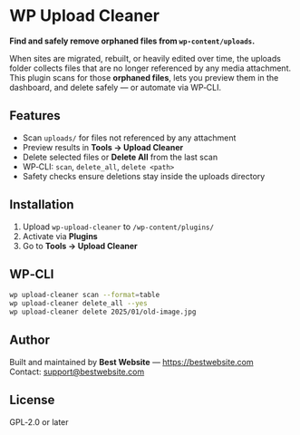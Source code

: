# WP Upload Cleaner

**Find and safely remove orphaned files from `wp-content/uploads`.**

When sites are migrated, rebuilt, or heavily edited over time, the uploads folder collects files that are no longer referenced by any media attachment. This plugin scans for those **orphaned files**, lets you preview them in the dashboard, and delete safely — or automate via WP‑CLI.

## Features
- Scan `uploads/` for files not referenced by any attachment
- Preview results in **Tools → Upload Cleaner**
- Delete selected files or **Delete All** from the last scan
- WP‑CLI: `scan`, `delete_all`, `delete <path>`
- Safety checks ensure deletions stay inside the uploads directory

## Installation
1. Upload `wp-upload-cleaner` to `/wp-content/plugins/`
2. Activate via **Plugins**
3. Go to **Tools → Upload Cleaner**

## WP‑CLI
```bash
wp upload-cleaner scan --format=table
wp upload-cleaner delete_all --yes
wp upload-cleaner delete 2025/01/old-image.jpg
```

## Author
Built and maintained by **Best Website** — https://bestwebsite.com  
Contact: support@bestwebsite.com

## License
GPL‑2.0 or later
